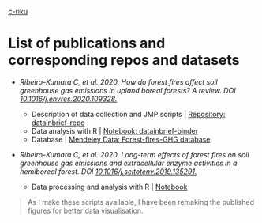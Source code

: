 [c-riku](https://c-riku.github.io/)

# List of publications and corresponding repos and datasets

- *Ribeiro-Kumara C, et al. 2020. How do forest fires affect soil greenhouse gas emissions in upland boreal forests? A review. DOI [10.1016/j.envres.2020.109328.](https://doi.org/10.1016/j.envres.2020.109328)*
  - Description of data collection and JMP scripts | [Repository: datainbrief-repo](https://github.com/c-riku/datainbrief-repo)
  - Data analysis with R | [Notebook: datainbrief-binder](https://c-riku.github.io/datainbrief-binder/)
  - Database | [Mendeley Data: Forest-fires-GHG database](https://data.mendeley.com/datasets/v7gxtvv9z3/1)


- *Ribeiro-Kumara C, et al. 2020. Long-term effects of forest fires on soil greenhouse gas emissions and extracellular enzyme activities in a hemiboreal forest. DOI [10.1016/j.scitotenv.2019.135291.](https://doi.org/10.1016/j.scitotenv.2019.135291)*
  - Data processing and analysis with R | [Notebook](https://c-riku.github.io/notebooks/)

> As I make these scripts available, I have been remaking the published figures for better data visualisation.

